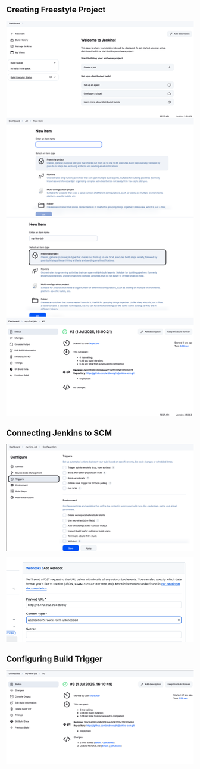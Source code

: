 
## Creating Freestyle Project
![](img/01.png)
![](img/02.png)
![](img/03.png)
![](img/04.png)




## Connecting Jenkins to SCM

![](img/05.png)

![](img/06.Add-webhook-github.png)   

## Configuring Build Trigger
![](img/07.Build-Triggered.png)